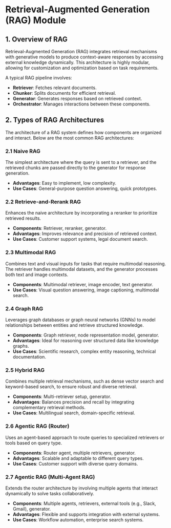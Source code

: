# Retrieval-Augmented Generation (RAG) Module  

## 1. Overview of RAG  

Retrieval-Augmented Generation (RAG) integrates retrieval mechanisms with generative models to produce context-aware responses by accessing external knowledge dynamically. This architecture is highly modular, allowing for customization and optimization based on task requirements. 

A typical RAG pipeline involves:
- **Retriever**: Fetches relevant documents.
- **Chunker**: Splits documents for efficient retrieval.
- **Generator**: Generates responses based on retrieved context.
- **Orchestrator**: Manages interactions between these components.


## 2. Types of RAG Architectures  

The architecture of a RAG system defines how components are organized and interact. Below are the most common RAG architectures:

### 2.1 Naive RAG  
The simplest architecture where the query is sent to a retriever, and the retrieved chunks are passed directly to the generator for response generation.  
- **Advantages**: Easy to implement, low complexity.  
- **Use Cases**: General-purpose question answering, quick prototypes.  


### 2.2 Retrieve-and-Rerank RAG  
Enhances the naive architecture by incorporating a reranker to prioritize retrieved results.  
- **Components**: Retriever, reranker, generator.  
- **Advantages**: Improves relevance and precision of retrieved context.  
- **Use Cases**: Customer support systems, legal document search.  


### 2.3 Multimodal RAG  
Combines text and visual inputs for tasks that require multimodal reasoning. The retriever handles multimodal datasets, and the generator processes both text and image contexts.  
- **Components**: Multimodal retriever, image encoder, text generator.  
- **Use Cases**: Visual question answering, image captioning, multimodal search.  


### 2.4 Graph RAG  
Leverages graph databases or graph neural networks (GNNs) to model relationships between entities and retrieve structured knowledge.  
- **Components**: Graph retriever, node representation model, generator.  
- **Advantages**: Ideal for reasoning over structured data like knowledge graphs.  
- **Use Cases**: Scientific research, complex entity reasoning, technical documentation.  


### 2.5 Hybrid RAG  
Combines multiple retrieval mechanisms, such as dense vector search and keyword-based search, to ensure robust and diverse retrieval.  
- **Components**: Multi-retriever setup, generator.  
- **Advantages**: Balances precision and recall by integrating complementary retrieval methods.  
- **Use Cases**: Multilingual search, domain-specific retrieval.  


### 2.6 Agentic RAG (Router)  
Uses an agent-based approach to route queries to specialized retrievers or tools based on query type.  
- **Components**: Router agent, multiple retrievers, generator.  
- **Advantages**: Scalable and adaptable to different query types.  
- **Use Cases**: Customer support with diverse query domains.  


### 2.7 Agentic RAG (Multi-Agent RAG)  
Extends the router architecture by involving multiple agents that interact dynamically to solve tasks collaboratively.  
- **Components**: Multiple agents, retrievers, external tools (e.g., Slack, Gmail), generator.  
- **Advantages**: Flexible and supports integration with external systems.  
- **Use Cases**: Workflow automation, enterprise search systems.  

